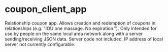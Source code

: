 # coupon_client_app

Relationship coupon app. Allows creation and redemption of coupons in relationships (e.g. "IOU one massage. No expiration."). Only intended for use by people on the same local area network along with a server sending/receiving JSON data. Server code not included. IP address of local server not currently configurable.

